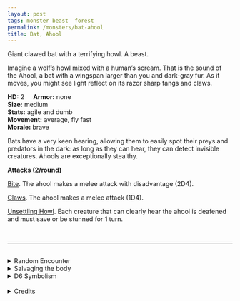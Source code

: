 ```yaml
---
layout: post
tags: monster beast  forest
permalink: /monsters/bat-ahool
title: Bat, Ahool
---
```


Giant clawed bat with a terrifying howl. A beast.

Imagine a wolf’s howl mixed with a human’s scream. That is the sound of the Ahool, a bat with a wingspan larger than you and dark-gray fur. As it moves, you might see light reflect on its razor sharp fangs and claws.

**HD:** 2  &nbsp; &nbsp;  **Armor:** none <br>
**Size:** medium <br>
**Stats:** agile and dumb<br>
**Movement:** average, fly fast <br>
**Morale:** brave <br>

Bats have a very keen hearing, allowing them to easily spot their preys and predators in the dark: as long as they can hear, they can detect invisible creatures. Ahools are exceptionally stealthy.

**Attacks (2/round)**

<ins>Bite</ins>. The ahool makes a melee attack with disadvantage (2D4). 

<ins>Claws</ins>. The ahool makes a melee attack (1D4). 

<ins>Unsettling Howl</ins>. Each creature that can clearly hear the ahool is deafened and must save or be stunned for 1 turn.

<br>

---

<br> 

<details markdown="1">
<summary>Random Encounter</summary>
1. **Monster:** 1 ahool.
1. **Lair:** A very large and hollow dead tree. <br>	&nbsp; OR <br>	**Omen:** The very unsettling howl of the ahool (see ability).
1. **Spoor:** A creature crying for help, disappearing just before being seen.
1. **Tracks:** Echoes of frightening human-wolf howls.
1. **Trace:** An old carcass, hanging from a treetop. 
1. **Trace:** A strange dog howl in the night.
</details>

<details markdown="1">
<summary>Salvaging the body</summary>

Ahool fur is dark gray and very good as a camouflage during nighttime. You would still need the skin of two of them to make an outfit. Otherwise, the ahool is comestible if leathery.
</details>

<details markdown="1">
<summary>D6 Symbolism</summary>
In local cultures the bat is a symbol of ...

1. Night
1. Disappearances
1. Assassins
1. Dogs
1. Fear
1. Sacred 
</details>

<br>

<details markdown="1">
<summary>Credits</summary>
The ahool is a Javanese cryptid described as a giant bat with a terrifying howl. [Richard J. Leblanc Jr](http://savevsdragon.blogspot.com/)'s adaptation in the [Creature Compendium](https://www.drivethrurpg.com/product/147588/CC1-Creature-Compendium) is true to the myth and I simply adapted it to the GLoG. — SaltyGoo
</details>

